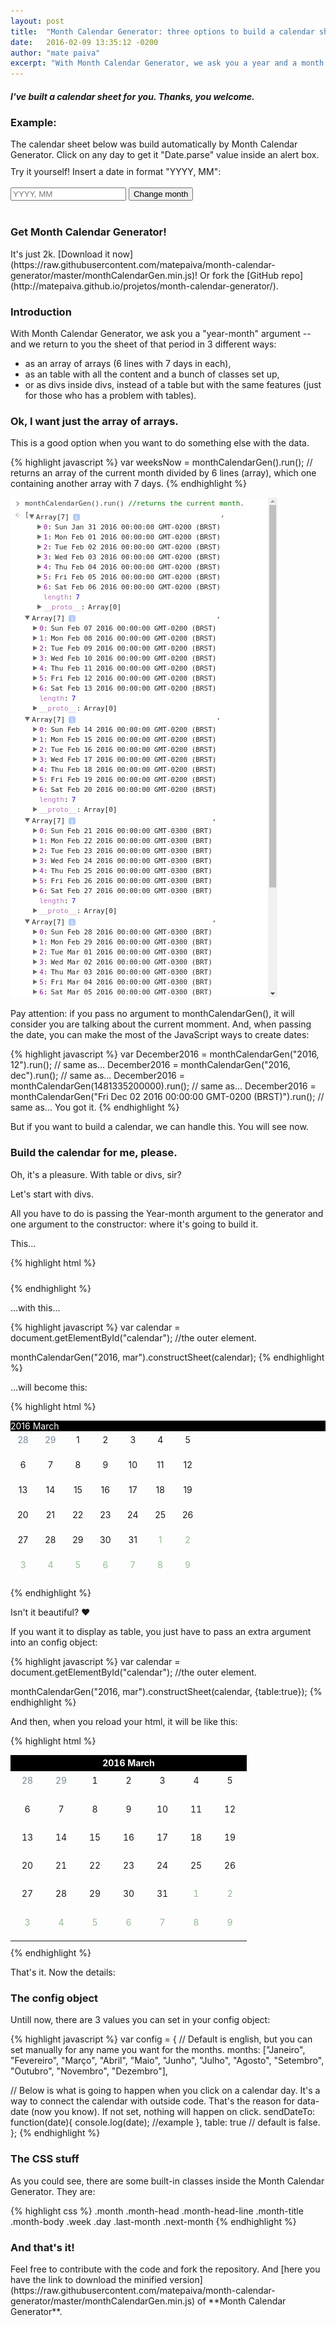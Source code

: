 ```yaml
---
layout: post
title:  "Month Calendar Generator: three options to build a calendar sheet"
date:   2016-02-09 13:35:12 -0200
author: "mate paiva"
excerpt: "With Month Calendar Generator, we ask you a year and a month -- and we return to you the sheet of that period in 3 different ways: as an array of arrays (6 lines with 7 days in each), as an table with all the content and a bunch of classes set up, or as divs inside divs, instead of a table but with the same features (just for those who has problems with tables)."
---
```


<style>
.month-head{
background-color: black;
color: white;
}

#calendar{
padding-bottom: 10px;
}

.month{
margin: 0 auto;
}

.day {
width: 30px;
height: 30px;
display: inline-block;
margin: 5px;
text-align: center;
}

.last-month {
color: lightslategray;
}

.next-month {
color: darkseagreen;
}
</style>

<h5>I've built a calendar sheet for you. Thanks, you welcome.</h5>

<h3>Example:</h3>
The calendar sheet below was build automatically by Month Calendar Generator. Click on any day to get it "Date.parse" value inside an alert box.

  <div id="calendar"></div>

<div>
Try it yourself! Insert a date in format "YYYY, MM":
 <br>
 <br>
  <input type="text" id="date" placeholder="YYYY, MM">
  <button onclick="changeMonth(date.value)">Change month</button>
  <br><br>
</div>


<h3>Get Month Calendar Generator!</h3>
It's just 2k. [Download it now](https://raw.githubusercontent.com/matepaiva/month-calendar-generator/master/monthCalendarGen.min.js)! Or fork the [GitHub repo](http://matepaiva.github.io/projetos/month-calendar-generator/).

<h3>Introduction</h3>

With Month Calendar Generator, we ask you a "year-month" argument -- and we return to you the sheet of that period in 3 different ways: 
- as an array of arrays (6 lines with 7 days in each),
- as an table with all the content and a bunch of classes set up,
- or as divs inside divs, instead of a table but with the same features (just for those who has a problem with tables).

<h3>Ok, I want just the array of arrays.</h3>

This is a good option when you want to do something else with the data.

{% highlight javascript %}
var weeksNow = monthCalendarGen().run(); // returns an array of the current month divided by 6 lines (array), which one containing another array with 7 days.
{% endhighlight %}

![monthCalendar Example Console](https://raw.githubusercontent.com/matepaiva/month-calendar-generator/master/example.png)

Pay attention: if you pass no argument to monthCalendarGen(), it will consider you are talking about the current momment. And, when passing the date, you can make the most of the JavaScript ways to create dates:

{% highlight javascript %}
var December2016 = monthCalendarGen("2016, 12").run();  // same as...
December2016 = monthCalendarGen("2016, dec").run(); // same as...
December2016 = monthCalendarGen(1481335200000).run(); // same as...
December2016 = monthCalendarGen("Fri Dec 02 2016 00:00:00 GMT-0200 (BRST)").run(); // same as... You got it.
{% endhighlight %}

But if you want to build a calendar, we can handle this. You will see now.

<h3>Build the calendar for me, please.</h3>

Oh, it's a pleasure. With table or divs, sir?

Let's start with divs.

All you have to do is passing the Year-month argument to the generator and one argument to the constructor: where it's going to build it.

This...

{% highlight html %}
<body>
<div id="calendar"></div>

<script src="monthCalendarGen.js"></script>
<script src="index.js"></script>
</body>
{% endhighlight %}

...with this...

{% highlight javascript %}
var calendar = document.getElementById("calendar"); //the outer element.

monthCalendarGen("2016, mar").constructSheet(calendar);
{% endhighlight %}

...will become this:

{% highlight html %}
<body>
  <div id="calendar">
    <div class="month">
      <div class="month-head">
        <div class="month-title">2016 March</div>
      </div>
      <div class="month-body">
        <div class="week">
          <div class="last-month day" data-date="1456628400000">28</div>
          <div class="last-month day" data-date="1456714800000">29</div>
          <div class="day" data-date="1456801200000">1</div>
          <div class="day" data-date="1456887600000">2</div>
          <div class="day" data-date="1456974000000">3</div>
          <div class="day" data-date="1457060400000">4</div>
          <div class="day" data-date="1457146800000">5</div>
        </div>
        <div class="week">
          <div class="day" data-date="1457233200000">6</div>
          <div class="day" data-date="1457319600000">7</div>
          <div class="day" data-date="1457406000000">8</div>
          <div class="day" data-date="1457492400000">9</div>
          <div class="day" data-date="1457578800000">10</div>
          <div class="day" data-date="1457665200000">11</div>
          <div class="day" data-date="1457751600000">12</div>
        </div>
        <div class="week">
          <div class="day" data-date="1457838000000">13</div>
          <div class="day" data-date="1457924400000">14</div>
          <div class="day" data-date="1458010800000">15</div>
          <div class="day" data-date="1458097200000">16</div>
          <div class="day" data-date="1458183600000">17</div>
          <div class="day" data-date="1458270000000">18</div>
          <div class="day" data-date="1458356400000">19</div>
        </div>
        <div class="week">
          <div class="day" data-date="1458442800000">20</div>
          <div class="day" data-date="1458529200000">21</div>
          <div class="day" data-date="1458615600000">22</div>
          <div class="day" data-date="1458702000000">23</div>
          <div class="day" data-date="1458788400000">24</div>
          <div class="day" data-date="1458874800000">25</div>
          <div class="day" data-date="1458961200000">26</div>
        </div>
        <div class="week">
          <div class="day" data-date="1459047600000">27</div>
          <div class="day" data-date="1459134000000">28</div>
          <div class="day" data-date="1459220400000">29</div>
          <div class="day" data-date="1459306800000">30</div>
          <div class="day" data-date="1459393200000">31</div>
          <div class="next-month day" data-date="1459479600000">1</div>
          <div class="next-month day" data-date="1459566000000">2</div>
        </div>
        <div class="week">
          <div class="next-month day" data-date="1459652400000">3</div>
          <div class="next-month day" data-date="1459738800000">4</div>
          <div class="next-month day" data-date="1459825200000">5</div>
          <div class="next-month day" data-date="1459911600000">6</div>
          <div class="next-month day" data-date="1459998000000">7</div>
          <div class="next-month day" data-date="1460084400000">8</div>
          <div class="next-month day" data-date="1460170800000">9</div>
        </div>
      </div>
    </div>
  </div>

  <script src="monthCalendarGen.js"></script>
  <script src="index.js"></script>
</body>
{% endhighlight %}

Isn't it beautiful? ♥

If you want it to display as table, you just have to pass an extra argument into an config object:

{% highlight javascript %}
var calendar = document.getElementById("calendar"); //the outer element.

monthCalendarGen("2016, mar").constructSheet(calendar, {table:true});
{% endhighlight %}

And then, when you reload your html, it will be like this:

{% highlight html %}
<body>
  <div id="calendar">
    <table class="month">
      <thead class="month-head">
        <tr class="month-head-line">
          <th class="month-title" colspan="7">2016 March</th>
        </tr>
      </thead>
      <tbody class="month-body">
        <tr class="week">
          <td class="last-month day" data-date="1456628400000">28</td>
          <td class="last-month day" data-date="1456714800000">29</td>
          <td class="day" data-date="1456801200000">1</td>
          <td class="day" data-date="1456887600000">2</td>
          <td class="day" data-date="1456974000000">3</td>
          <td class="day" data-date="1457060400000">4</td>
          <td class="day" data-date="1457146800000">5</td>
        </tr>
        <tr class="week">
          <td class="day" data-date="1457233200000">6</td>
          <td class="day" data-date="1457319600000">7</td>
          <td class="day" data-date="1457406000000">8</td>
          <td class="day" data-date="1457492400000">9</td>
          <td class="day" data-date="1457578800000">10</td>
          <td class="day" data-date="1457665200000">11</td>
          <td class="day" data-date="1457751600000">12</td>
        </tr>
        <tr class="week">
          <td class="day" data-date="1457838000000">13</td>
          <td class="day" data-date="1457924400000">14</td>
          <td class="day" data-date="1458010800000">15</td>
          <td class="day" data-date="1458097200000">16</td>
          <td class="day" data-date="1458183600000">17</td>
          <td class="day" data-date="1458270000000">18</td>
          <td class="day" data-date="1458356400000">19</td>
        </tr>
        <tr class="week">
          <td class="day" data-date="1458442800000">20</td>
          <td class="day" data-date="1458529200000">21</td>
          <td class="day" data-date="1458615600000">22</td>
          <td class="day" data-date="1458702000000">23</td>
          <td class="day" data-date="1458788400000">24</td>
          <td class="day" data-date="1458874800000">25</td>
          <td class="day" data-date="1458961200000">26</td>
        </tr>
        <tr class="week">
          <td class="day" data-date="1459047600000">27</td>
          <td class="day" data-date="1459134000000">28</td>
          <td class="day" data-date="1459220400000">29</td>
          <td class="day" data-date="1459306800000">30</td>
          <td class="day" data-date="1459393200000">31</td>
          <td class="next-month day" data-date="1459479600000">1</td>
          <td class="next-month day" data-date="1459566000000">2</td>
        </tr>
        <tr class="week">
          <td class="next-month day" data-date="1459652400000">3</td>
          <td class="next-month day" data-date="1459738800000">4</td>
          <td class="next-month day" data-date="1459825200000">5</td>
          <td class="next-month day" data-date="1459911600000">6</td>
          <td class="next-month day" data-date="1459998000000">7</td>
          <td class="next-month day" data-date="1460084400000">8</td>
          <td class="next-month day" data-date="1460170800000">9</td>
        </tr>
      </tbody>
    </table>
  </div>

  <script src="monthCalendarGen.js"></script>
  <script src="index.js"></script>
</body>
{% endhighlight %}

That's it. Now the details:

<h3>The config object</h3>
Untill now, there are 3 values you can set in your config object:

{% highlight javascript %}
var config = {
  // Default is english, but you can set manually for any name you want for the months.
  months: ["Janeiro", "Fevereiro", "Março", "Abril", "Maio", "Junho", "Julho", "Agosto", "Setembro", "Outubro", "Novembro", "Dezembro"],

  // Below is what is going to happen when you click on a calendar day. It's a way to connect the calendar with outside code. That's the reason for data-date (now you know). If not set, nothing will happen on click.
  sendDateTo: function(date){
    console.log(date); //example
  }, 
  table: true // default is false.
};
{% endhighlight %}

<h3>The CSS stuff</h3>
As you could see, there are some built-in classes inside the Month Calendar Generator. They are:

{% highlight css %}
  .month
    .month-head
      .month-head-line
        .month-title
    .month-body
      .week
        .day
        .last-month
        .next-month
{% endhighlight %}

<h3>And that's it!</h3>
Feel free to contribute with the code and fork the repository. And [here you have the link to download the minified version](https://raw.githubusercontent.com/matepaiva/month-calendar-generator/master/monthCalendarGen.min.js) of **Month Calendar Generator**.



<script>
var monthCalendarGen=function(e){var t;t=void 0===e||""===e?new Date:new Date(e);var a=t.getMonth(),n=t.getFullYear(),d=new Date(t.getFullYear(),t.getMonth(),1),r=new Date(t.getFullYear(),t.getMonth()+1,0),l=new Date(t.getFullYear(),t.getMonth(),1-d.getDay()),o=new Date(t.getFullYear(),t.getMonth()+1,13-r.getDay()),s=function(){for(var e=[],t=6,a=0;t>a;a++){for(var n=[],d=new Date(l.getFullYear(),l.getMonth(),l.getDate()+7*a),r=0;7>r;r++){var o=new Date(d.getFullYear(),d.getMonth(),d.getDate()+r);n.push(o)}e.push(n)}return e},i=function(e,t){t(e)},h=function(t,d){void 0===d&&(d={});var r={months:d.months||["January","February","March","April","May","June","July","August","September","October","November","December"],sendDateTo:d.sendDateTo,table:d.table||!1},l=s(e),o=document.createElement(r.table?"table":"div");o.classList.add("month");var h=document.createElement(r.table?"thead":"div");h.classList.add("month-head");var c=document.createElement(r.table?"tbody":"div");if(c.classList.add("month-body"),r.table){var u=document.createElement(r.table?"tr":"div");u.classList.add("month-head-line"),h.appendChild(u)}var v=document.createElement(r.table?"th":"div");v.classList.add("month-title"),r.table&&(v.colSpan="7");var m=document.createTextNode(n+" "+r.months[a]);v.appendChild(m),r.table?u.appendChild(v):h.appendChild(v),o.appendChild(h),o.appendChild(c),t.appendChild(o);for(var p=0;p<l.length;p++){u=document.createElement(r.table?"tr":"div"),u.classList.add("week");for(var f=0;f<l[p].length;f++){var g=document.createElement(r.table?"td":"div");l[p][f].getMonth()<a?g.classList.add("last-month"):l[p][f].getMonth()>a&&g.classList.add("next-month"),g.classList.add("day");var D=document.createTextNode(l[p][f].getDate());g.dataset.date=Date.parse(l[p][f]),r.sendDateTo&&(g.onclick=function(){i(this.dataset.date,r.sendDateTo)}),g.appendChild(D),u.appendChild(g)}c.appendChild(u)}};return{month:a,firstMonthDay:d,lastMonthDay:r,firstCalendarDay:l,lastCalendarDay:o,run:function(){return s()},constructSheet:function(e,t){h(e,t)}}};

var calendar = document.getElementById("calendar");
var date = document.getElementById("date");
var config = {
  months: ["Janeiro", "Fevereiro", "Março", "Abril", "Maio", "Junho", "Julho", "Agosto", "Setembro", "Outubro", "Novembro", "Dezembro"],
  sendDateTo: function(date){
    alert(date);
  }, 
  table: true
};

monthCalendarGen().constructSheet(calendar, config);

function changeMonth(dat){
  calendar.innerHTML = "";
  monthCalendarGen(dat).constructSheet(calendar, config);
}

date.addEventListener( "keydown", function( e ) {
  var keyCode = e.keyCode || e.which;
    if ( keyCode === 13 ) {
      changeMonth(date.value)
    }
}, false);


</script>

